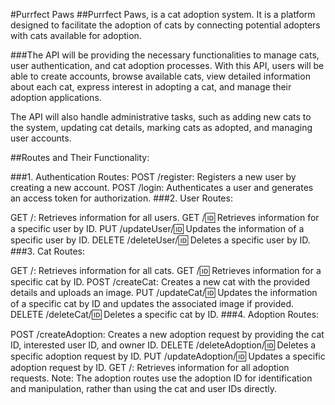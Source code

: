 #Purrfect Paws
##Purrfect Paws, is a cat adoption system. It is a platform designed to facilitate the adoption of cats by connecting potential adopters with cats available for adoption.

###The API will be providing the necessary functionalities to manage cats, user authentication, and cat adoption processes. With this API, users will be able to create accounts, browse available cats, view detailed information about each cat, express interest in adopting a cat, and manage their adoption applications.

The API will also handle administrative tasks, such as adding new cats to the system, updating cat details, marking cats as adopted, and managing user accounts.

##Routes and Their Functionality:

###1. Authentication Routes:
POST /register: Registers a new user by creating a new account.
POST /login: Authenticates a user and generates an access token for authorization.
###2. User Routes:

GET /: Retrieves information for all users.
GET /:id: Retrieves information for a specific user by ID.
PUT /updateUser/:id: Updates the information of a specific user by ID.
DELETE /deleteUser/:id: Deletes a specific user by ID.
###3. Cat Routes:

GET /: Retrieves information for all cats.
GET /:id: Retrieves information for a specific cat by ID.
POST /createCat: Creates a new cat with the provided details and uploads an image.
PUT /updateCat/:id: Updates the information of a specific cat by ID and updates the associated image if provided.
DELETE /deleteCat/:id: Deletes a specific cat by ID.
###4. Adoption Routes:

POST /createAdoption: Creates a new adoption request by providing the cat ID, interested user ID, and owner ID.
DELETE /deleteAdoption/:id: Deletes a specific adoption request by ID.
PUT /updateAdoption/:id: Updates a specific adoption request by ID.
GET /: Retrieves information for all adoption requests.
Note: The adoption routes use the adoption ID for identification and manipulation, rather than using the cat and user IDs directly.
